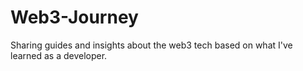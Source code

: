 # Web3-Journey
Sharing guides and insights about the web3 tech based on what I've learned as a developer.
